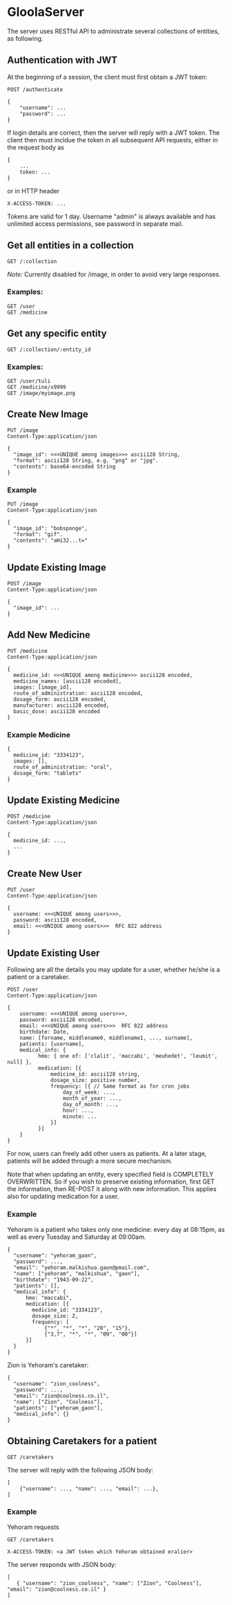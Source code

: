 # GloolaServer

The server uses RESTful API to administrate several collections of entities, as following.

## Authentication with JWT
At the beginning of a session, the client must first obtain a JWT token:

    POST /authenticate
    
    {
        "username": ...
        "password": ...
    }

If login details are correct, then the server will reply with a JWT token. The client then must incldue the token
in all subsequent API requests, either in the request body as

    {
        ...
        token: ...
    }

or in HTTP header

    X-ACCESS-TOKEN: ...

Tokens are valid for 1 day.
Username "admin" is always available and has unlimited access permissions, see password in separate mail.

## Get all entities in a collection
    GET /:collection    
*Note:* Currently disabled for /image, in order to avoid very large responses.

### Examples:
    GET /user
    GET /medicine

## Get any specific entity
    GET /:collection/:entity_id

### Examples:
    GET /user/tuli
    GET /medicine/x9999
    GET /image/myimage.png

## Create New Image
    PUT /image
    Content-Type:application/json
    
    {
      "image_id": <<<UNIQUE among images>>> ascii128 String,
      "format": ascii128 String, e.g. "png" or "jpg".
      "contents": base64-encoded String
    }
    
### Example
    PUT /image
    Content-Type:application/json
    
    {
      "image_id": "bobsponge",
      "format": "gif".
      "contents": "aHi32...t="
    }


## Update Existing Image
    POST /image
    Content-Type:application/json
    
    {
      "image_id": ...
    }

## Add New Medicine
    PUT /medicine
    Content-Type:application/json
    
    {
      medicine_id: <<<UNIQUE among medicine>>> ascii128 encoded,
      medicine_names: [ascii128 encoded],
      images: [image_id],
      route_of_administration: ascii128 encoded,
      dosage_form: ascii128 encoded,
      manufacturer: ascii128 encoded,
      basic_dose: ascii128 encoded
    }

### Example Medicine
    
    {
      medicine_id: "3334123",
      images: [],
      route_of_administration: "oral",
      dosage_form: "tablets"
    }

## Update Existing Medicine
    POST /medicine
    Content-Type:application/json
    
    {
      medicine_id: ...,
      ...
    }

## Create New User
    PUT /user
    Content-Type:application/json
    
    {
      username: <<<UNIQUE among users>>>,
      password: ascii128 encoded,
      email: <<<UNIQUE among users>>>  RFC 822 address
    }

## Update Existing User
Following are all the details you may update for a user, whether he/she is a patient or a caretaker.

    POST /user
    Content-Type:application/json
    
    {
        username: <<<UNIQUE among users>>>,
        password: ascii128 encoded,
        email: <<<UNIQUE among users>>>  RFC 822 address
        birthdate: Date,
        name: [forname, middlename0, middlename1, ..., surname],
        patients: [username],
        medical_info: {
              hmo: { one of: ['clalit', 'maccabi', 'meuhedet', 'leumit', null] },
              medication: [{
                  medicine_id: ascii128 string,
                  dosage_size: positive number,
                  frequency: [{ // Same format as for cron jobs
                      day_of_week: ...,
                      month_of_year: ...,
                      day_of_month: ...,
                      hour: ...,
                      minute: ...
                  }]
              }]
        }
    }

For now, users can freely add other users as patients. At a later stage, patients will be added through a more secure mechanism.

Note that when updating an entity, every specified field is COMPLETELY OVERWRITTEN.
So if you wish to preserve existing information, first GET the information, then RE-POST it along with new information. 
This applies also for updating medication for a user.

### Example
Yehoram is a patient who takes only one medicine: every day at 08:15pm, as well as every Tuesday and Saturday at 09:00am.

    {
      "username": "yehoram_gaon",
      "password": ...,
      "email": "yehoram.malkishua.gaon@pmail.com",
      "name": ["yehoram", "malkishua", "gaon"],
      "birthdate": "1943-09-22",
      "patients": [],
      "medical_info": {
          hmo: "maccabi",
          medication: [{
            medicine_id: "3334123",
            dosage_size: 2,
            frequency: [
                {"*", "*", "*", "20", "15"}, 
                {"3,7", "*", "*", "09", "00"}]
          }]
      }
    }
    
Zion is Yehoram's caretaker:

    {
      "username": "zion_coolness",
      "password": ...,
      "email": "zion@coolness.co.il",
      "name": ["Zion", "Coolness"],
      "patients": ["yehoram_gaon"],
      "medical_info": {}
    }

## Obtaining Caretakers for a patient

    GET /caretakers
    
The server will reply with the following JSON body:
    
    [
        {"username": ..., "name": ..., "email": ...},
    ]
    
 ### Example
 Yehoram requests
 
    GET /caretakers
    
    X-ACCESS-TOKEN: <a JWT token which Yehoram obtained eralier>
 
 The server responds with JSON body:
 
    [
       { "username": "zion_coolness", "name": ["Zion", "Coolness"], "email": "zion@coolness.co.il" }
    ]
